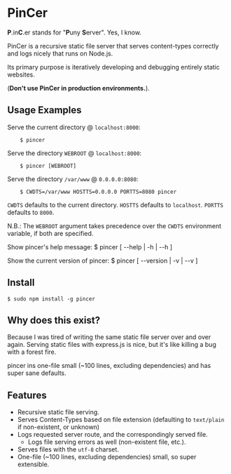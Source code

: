 PinCer
======
**P**.in**C**.er stands for "**P**uny **S**erver". Yes, I know.

PinCer is a recursive static file server that serves content-types correctly
and logs nicely that runs on Node.js.

Its primary purpose is iteratively developing and debugging entirely static
websites.

(**Don't use PinCer in production environments.**).

Usage Examples
--------------
Serve the current directory @ `localhost:8000`:

        $ pincer

Serve the directory `WEBROOT` @ `localhost:8000`:

        $ pincer [WEBROOT]

Serve the directory `/var/www` @ `0.0.0.0:8080`:

        $ CWDTS=/var/www HOSTTS=0.0.0.0 PORTTS=8080 pincer

`CWDTS` defaults to the current directory.
`HOSTTS` defaults to `localhost`.
`PORTTS` defaults to `8000`.

N.B.: The `WEBROOT` argument takes precedence over the `CWDTS` environment
variable, if both are specified.

Show pincer's help message:
        $ pincer [ --help | -h | --h ]

Show the current version of pincer:
        $ pincer [ --version | -v | --v ]

Install
-------
    $ sudo npm install -g pincer

Why does this exist?
--------------------
Because I was tired of writing the same static file server over and over again.
Serving static files with express.js is nice, but it's like killing a bug with
a forest fire.

pincer ins one-file small (~100 lines, excluding dependencies) and has super
sane defaults.

Features
--------
- Recursive static file serving.
- Serves Content-Types based on file extension (defaulting to `text/plain` if
  non-existent, or unknown)
- Logs requested server route, and the correspondingly served file.
	- Logs file serving errors as well (non-existent file, etc.).
- Serves files with the `utf-8` charset.
- One-file (~100 lines, excluding dependencies) small, so super extensible.
